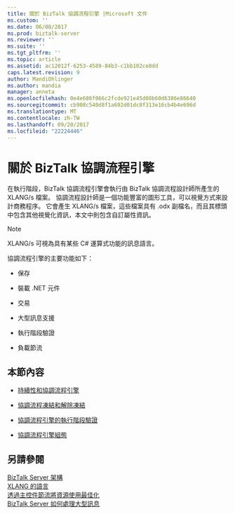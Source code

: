```yaml
---
title: 關於 BizTalk 協調流程引擎 |Microsoft 文件
ms.custom: ''
ms.date: 06/08/2017
ms.prod: biztalk-server
ms.reviewer: ''
ms.suite: ''
ms.tgt_pltfrm: ''
ms.topic: article
ms.assetid: ac12012f-6253-4589-84b3-c1bb102ce8dd
caps.latest.revision: 9
author: MandiOhlinger
ms.author: mandia
manager: anneta
ms.openlocfilehash: 0e4e686f066c2fcde921e45d08b60d6386e86640
ms.sourcegitcommit: cb908c540d8f1a692d01dc8f313e16cb4b4e696d
ms.translationtype: MT
ms.contentlocale: zh-TW
ms.lasthandoff: 09/20/2017
ms.locfileid: "22224446"
---
```

# <a name="about-the-biztalk-orchestration-engine"></a>關於 BizTalk 協調流程引擎
在執行階段，BizTalk 協調流程引擎會執行由 BizTalk 協調流程設計師所產生的 XLANG/s 檔案。 協調流程設計師是一個功能豐富的圖形工具，可以視覺方式來設計商務程序。 它會產生 XLANG/s 檔案，這些檔案具有 .odx 副檔名，而且其標頭中包含其他視覺化資訊，本文中則包含自訂屬性資訊。  
  
> [!NOTE]
>  XLANG/s 可視為具有某些 C# 運算式功能的訊息語言。  
  
 協調流程引擎的主要功能如下：  
  
-   保存  
  
-   裝載 .NET 元件  
  
-   交易  
  
-   大型訊息支援  
  
-   執行階段驗證  
  
-   負載節流  
  
## <a name="in-this-section"></a>本節內容  
  
-   [持續性和協調流程引擎](../core/persistence-and-the-orchestration-engine.md)  
  
-   [協調流程凍結和解除凍結](../core/orchestration-dehydration-and-rehydration.md)  
  
-   [協調流程引擎的執行階段驗證](../core/runtime-validation-for-the-orchestration-engine.md)  
  
-   [協調流程引擎組態](../core/orchestration-engine-configuration.md)  
  
## <a name="see-also"></a>另請參閱  
 [BizTalk Server 架構](../core/biztalk-server-architecture.md)   
 [XLANG 的語言](../core/xlang-s-language.md)   
 [透過主控件節流將資源使用最佳化](../core/optimizing-resource-usage-through-host-throttling.md)   
 [BizTalk Server 如何處理大型訊息](../core/how-biztalk-server-processes-large-messages.md)